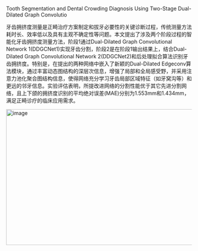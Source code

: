 Tooth Segmentation and Dental Crowding Diagnosis Using Two-Stage Dual-Dilated Graph Convolutio

牙齿拥挤度测量是正畸治疗方案制定和拔牙必要性的关键诊断过程，传统测量方法耗时长、效率低以及具有主观不确定性等问题。本文提出了涉及两个阶段过程的智能化牙齿拥挤度测量方法，阶段1通过Dual-Dilated Graph Convolutional Network 1(DDGCNet1)实现牙齿分割，阶段2是在阶段1输出结果上，结合Dual-Dilated Graph Convolutional Network 2(DDGCNet2)和后处理拟合算法识别牙齿拥挤度。特别是，在提出的两种网络中嵌入了新颖的Dual-Dilated Edgeconv算法模块，通过丰富动态图结构的深层次信息，增强了局部和全局感受野，并采用注意力池化聚合图结构信息，使得网络充分学习牙齿局部区域特征（如牙窝沟等）和更远的邻牙信息。实验评估表明，所提改进网络的分割性能优于其它先进分割网络，且上下颌的拥挤度识别的平均绝对误差(MAE)分别为1.553mm和1.434mm，满足正畸诊疗的临床应用需求。

<img width="779" height="369" alt="image" src="https://github.com/user-attachments/assets/990d7841-c355-4b13-bffe-4ffe6e81d79f" />




